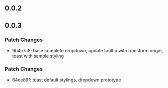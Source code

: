 ## 0.0.2

## 0.0.3

### Patch Changes

- 9b4c7c8: base complete dropdown, update tooltip with transform origin, toast with sample styling

### Patch Changes

- 64ce89f: toast default stylings, dropdown prototype
